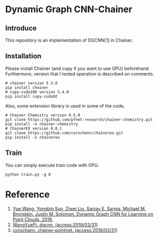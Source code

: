 # Dynamic Graph CNN-Chainer
## Introduce
This repository is an implementation of DGCNN[1] in Chainer.

## Installation
Please install Chainer (and cupy if you want to use GPU) beforehand.  
Furthermore, version that I tested operation is described on comments.
```
# chainer version 5.3.0
pip install chainer
# cupy-cuda100 version 5.4.0
pip install cupy-cuda92
```
Also, some extension library is used in some of the code,
```
# Chainer Chemistry version 0.5.0
git clone https://github.com/pfnet-research/chainer-chemistry.git
pip install -e chainer-chemistry
# ChainerEX version 0.0.1
git clone https://github.com/corochann/chainerex.git
pip install -e chainerex
```

## Train
You can simply execute train code with GPU.
```
python train.py -g 0
```

# Reference
1. [Yue Wang, Yongbin Sun, Ziwei Liu, Sanjay E. Sarma, Michael M. Bronstein, Justin M. Solomon. Dynamic Graph CNN for Learning on Point Clouds. 2018.](https://arxiv.org/abs/1801.07829)
1. [WangYueFt. dgcnn. (access:2019/03/31)](https://github.com/WangYueFt/dgcnn)
2. [corochann. chainer-pointnet. (access:2019/03/31)](https://github.com/corochann/chainer-pointnet)
